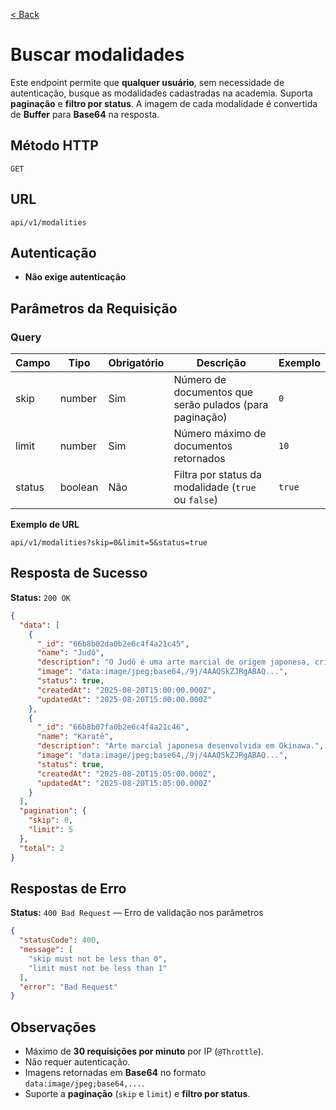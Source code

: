 [< Back](../)

# Buscar modalidades
Este endpoint permite que **qualquer usuário**, sem necessidade de autenticação, busque as modalidades cadastradas na academia. Suporta **paginação** e **filtro por status**. A imagem de cada modalidade é convertida de **Buffer** para **Base64** na resposta.

## Método HTTP

`GET`

## URL

`api/v1/modalities`

## Autenticação
- **Não exige autenticação**

## Parâmetros da Requisição

### Query

| Campo  | Tipo    | Obrigatório | Descrição                                               | Exemplo |
| ------ | ------- | ----------- | ------------------------------------------------------- | ------- |
| skip   | number  | Sim         | Número de documentos que serão pulados (para paginação) | `0`     |
| limit  | number  | Sim         | Número máximo de documentos retornados                  | `10`    |
| status | boolean | Não         | Filtra por status da modalidade (`true` ou `false`)     | `true`  |

**Exemplo de URL**

```
api/v1/modalities?skip=0&limit=5&status=true
```

## Resposta de Sucesso

**Status:** `200 OK`

```json
{
  "data": [
    {
      "_id": "66b8b02da0b2e6c4f4a21c45",
      "name": "Judô",
      "description": "O Judô é uma arte marcial de origem japonesa, criada em 1882 pelo mestre Jigoro Kano.",
      "image": "data:image/jpeg;base64,/9j/4AAQSkZJRgABAQ...",
      "status": true,
      "createdAt": "2025-08-20T15:00:00.000Z",
      "updatedAt": "2025-08-20T15:00:00.000Z"
    },
    {
      "_id": "66b8b07fa0b2e6c4f4a21c46",
      "name": "Karatê",
      "description": "Arte marcial japonesa desenvolvida em Okinawa.",
      "image": "data:image/jpeg;base64,/9j/4AAQSkZJRgABAQ...",
      "status": true,
      "createdAt": "2025-08-20T15:05:00.000Z",
      "updatedAt": "2025-08-20T15:05:00.000Z"
    }
  ],
  "pagination": {
    "skip": 0,
    "limit": 5
  },
  "total": 2
}
```

## Respostas de Erro

**Status:** `400 Bad Request` — Erro de validação nos parâmetros

```json
{
  "statusCode": 400,
  "message": [
    "skip must not be less than 0",
    "limit must not be less than 1"
  ],
  "error": "Bad Request"
}
```

## Observações
- Máximo de **30 requisições por minuto** por IP (`@Throttle`).
- Não requer autenticação.
- Imagens retornadas em **Base64** no formato `data:image/jpeg;base64,...`.
- Suporte a **paginação** (`skip` e `limit`) e **filtro por status**.